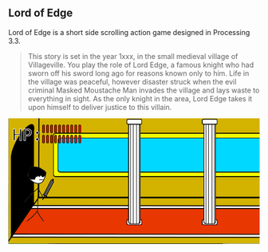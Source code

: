 ## Lord of Edge

Lord of Edge is a short side scrolling action game designed in Processing 3.3.

>This story is set in the year 1xxx, in the small medieval village of Villageville. You play the role of Lord Edge, a famous knight who had sworn off his sword long ago for reasons known only to him. Life in the village was peaceful, however disaster struck when the evil criminal Masked Moustache Man invades the village and lays waste to everything in sight. As the only knight in the area, Lord Edge takes it upon himself to deliver justice to this villain.

![screenshot](Game/ReadMeFiles/ss1.png)


